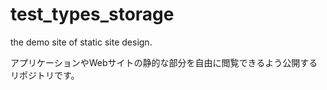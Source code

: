 # test_types_storage
the demo site of static site design.

アプリケーションやWebサイトの静的な部分を自由に閲覧できるよう公開するリポジトリです。
